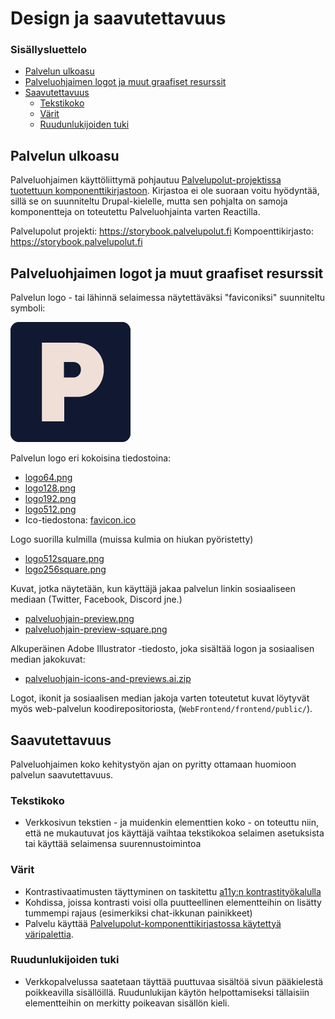 # Design ja saavutettavuus <!-- omit in toc -->

### Sisällysluettelo <!-- omit in toc -->

- [Palvelun ulkoasu](#palvelun-ulkoasu)
- [Palveluohjaimen logot ja muut graafiset resurssit](#palveluohjaimen-logot-ja-muut-graafiset-resurssit)
- [Saavutettavuus](#saavutettavuus)
  - [Tekstikoko](#tekstikoko)
  - [Värit](#värit)
  - [Ruudunlukijoiden tuki](#ruudunlukijoiden-tuki)

## Palvelun ulkoasu

Palveluohjaimen käyttöliittymä pohjautuu [Palvelupolut-projektissa tuotettuun komponenttikirjastoon](https://palvelupolut.finland.wdr.io/). Kirjastoa ei ole suoraan voitu hyödyntää, sillä se on suunniteltu Drupal-kielelle, mutta sen pohjalta on samoja komponentteja on toteutettu Palveluohjainta varten Reactilla.

Palvelupolut projekti: https://storybook.palvelupolut.fi
Kompoenttikirjasto: https://storybook.palvelupolut.fi

## Palveluohjaimen logot ja muut graafiset resurssit

Palvelun logo - tai lähinnä selaimessa näytettäväksi "faviconiksi" suunniteltu symboli:

![logo192.png](/.attachments/logo192.png)

Palvelun logo eri kokoisina tiedostoina:

- [logo64.png](/.attachments/logo64.png)
- [logo128.png](/.attachments/logo128.png)
- [logo192.png](/.attachments/logo192.png)
- [logo512.png](/.attachments/logo512.png)
- Ico-tiedostona: [favicon.ico](/.attachments/favicon.ico)

Logo suorilla kulmilla (muissa kulmia on hiukan pyöristetty)

- [logo512square.png](/.attachments/logo512square.png)
- [logo256square.png](/.attachments/logo256square.png)

Kuvat, jotka näytetään, kun käyttäjä jakaa palvelun linkin sosiaaliseen mediaan (Twitter, Facebook, Discord jne.)

- [palveluohjain-preview.png](/.attachments/palveluohjain-preview.png)
- [palveluohjain-preview-square.png](/.attachments/palveluohjain-preview-square.png)

Alkuperäinen Adobe Illustrator -tiedosto, joka sisältää logon ja sosiaalisen median jakokuvat:

- [palveluohjain-icons-and-previews.ai.zip](/.attachments/palveluohjain-icons-and-previews.ai.zip)

Logot, ikonit ja sosiaalisen median jakoja varten toteutetut kuvat löytyvät myös web-palvelun koodirepositoriosta, (`WebFrontend/frontend/public/`).

## Saavutettavuus

Palveluohjaimen koko kehitystyön ajan on pyritty ottamaan huomioon palvelun saavutettavuus.

### Tekstikoko

- Verkkosivun tekstien - ja muidenkin elementtien koko - on toteuttu niin, että ne mukautuvat jos käyttäjä vaihtaa tekstikokoa selaimen asetuksista tai käyttää selaimensa suurennustoimintoa

### Värit

- Kontrastivaatimusten täyttyminen on taskitettu [a11y:n kontrastityökalulla](https://storybook.palvelupolut.fi)
- Kohdissa, joissa kontrasti voisi olla puutteellinen elementteihin on lisätty tummempi rajaus (esimerkiksi chat-ikkunan painikkeet)
- Palvelu käyttää [Palvelupolut-komponenttikirjastossa käytettyä väripalettia](https://storybook.palvelupolut.fi).

### Ruudunlukijoiden tuki

- Verkkopalvelussa saatetaan täyttää puuttuvaa sisältöä sivun pääkielestä poikkeavilla sisällöillä. Ruudunlukijan käytön helpottamiseksi tällaisiin elementteihin on merkitty poikeavan sisällön kieli.
